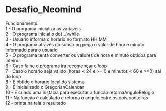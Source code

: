 # Desafio_Neomind
Funcionamento: <br />
1 - O programa inicializa as variaveis <br />
2 - O programa inicial o do{...}while <br />
3 - Usuario informa o horario no formato HH:MM <br />
4 - O programa através do substring pega o valor de hora e minuto informado para o usuario <br />
5 - O programa tenta converter os valores de hora e minuto obtidos para inteiros <br />
6 - Caso falhe o programa ira recomençar o loop <br />
7 - Caso o horario seja valido (horas < 24 e >= 0 e minutos < 60 e >=0) sai do loop <br />
8 - É obtido o horario local do sistema <br />
9 - É inicializado o GregorianCalendar <br />
10 - É criado uma instacia para executar a função retornaAnguloRelogio <br />
11 - Na função é calculado e retorna o angulo entre os dois ponteiros <br />
12 - printa na tela o resultado <br />

